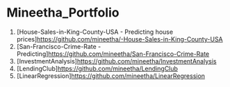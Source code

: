 # Mineetha_Portfolio

1. [House-Sales-in-King-County-USA - Predicting house prices]https://github.com/mineetha/-House-Sales-in-King-County-USA
2. [San-Francisco-Crime-Rate - Predicting]https://github.com/mineetha/San-Francisco-Crime-Rate 
3. [InvestmentAnalysis]https://github.com/mineetha/InvestmentAnalysis
4. [LendingClub]https://github.com/mineetha/LendingClub
5. [LinearRegression]https://github.com/mineetha/LinearRegression
